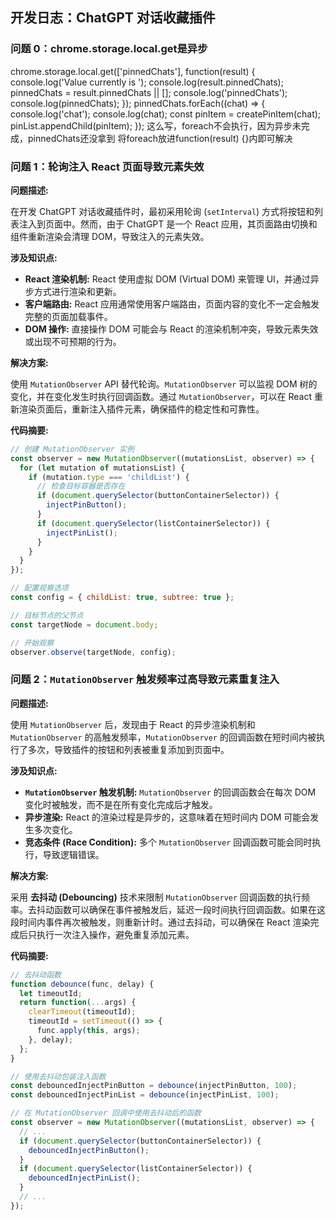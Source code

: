 ## 开发日志：ChatGPT 对话收藏插件

### 问题 0：chrome.storage.local.get是异步
chrome.storage.local.get(['pinnedChats'], function(result) {
        console.log('Value currently is ');
        console.log(result.pinnedChats);
        pinnedChats = result.pinnedChats || [];
        console.log('pinnedChats');
        console.log(pinnedChats);
      });
      pinnedChats.forEach((chat) => {
        console.log('chat');
        console.log(chat);
        const pinItem = createPinItem(chat);
        pinList.appendChild(pinItem);
      });
这么写，foreach不会执行，因为异步未完成，pinnedChats还没拿到
将foreach放进function(result) {}内即可解决

### 问题 1：轮询注入 React 页面导致元素失效

**问题描述:**

在开发 ChatGPT 对话收藏插件时，最初采用轮询 (`setInterval`) 方式将按钮和列表注入到页面中。然而，由于 ChatGPT 是一个 React 应用，其页面路由切换和组件重新渲染会清理 DOM，导致注入的元素失效。

**涉及知识点:**

*   **React 渲染机制:** React 使用虚拟 DOM (Virtual DOM) 来管理 UI，并通过异步方式进行渲染和更新。
*   **客户端路由:** React 应用通常使用客户端路由，页面内容的变化不一定会触发完整的页面加载事件。
*   **DOM 操作:** 直接操作 DOM 可能会与 React 的渲染机制冲突，导致元素失效或出现不可预期的行为。

**解决方案:**

使用 `MutationObserver` API 替代轮询。`MutationObserver` 可以监视 DOM 树的变化，并在变化发生时执行回调函数。通过 `MutationObserver`，可以在 React 重新渲染页面后，重新注入插件元素，确保插件的稳定性和可靠性。

**代码摘要:**

```javascript
// 创建 MutationObserver 实例
const observer = new MutationObserver((mutationsList, observer) => {
  for (let mutation of mutationsList) {
    if (mutation.type === 'childList') {
      // 检查目标容器是否存在
      if (document.querySelector(buttonContainerSelector)) {
        injectPinButton();
      }
      if (document.querySelector(listContainerSelector)) {
        injectPinList();
      }
    }
  }
});

// 配置观察选项
const config = { childList: true, subtree: true };

// 目标节点的父节点
const targetNode = document.body;

// 开始观察
observer.observe(targetNode, config);
```

### 问题 2：`MutationObserver` 触发频率过高导致元素重复注入

**问题描述:**

使用 `MutationObserver` 后，发现由于 React 的异步渲染机制和 `MutationObserver` 的高触发频率，`MutationObserver` 的回调函数在短时间内被执行了多次，导致插件的按钮和列表被重复添加到页面中。

**涉及知识点:**

*   **`MutationObserver` 触发机制:** `MutationObserver` 的回调函数会在每次 DOM 变化时被触发，而不是在所有变化完成后才触发。
*   **异步渲染:** React 的渲染过程是异步的，这意味着在短时间内 DOM 可能会发生多次变化。
*   **竞态条件 (Race Condition):** 多个 `MutationObserver` 回调函数可能会同时执行，导致逻辑错误。

**解决方案:**

采用 **去抖动 (Debouncing)** 技术来限制 `MutationObserver` 回调函数的执行频率。去抖动函数可以确保在事件被触发后，延迟一段时间执行回调函数。如果在这段时间内事件再次被触发，则重新计时。通过去抖动，可以确保在 React 渲染完成后只执行一次注入操作，避免重复添加元素。

**代码摘要:**

```javascript
// 去抖动函数
function debounce(func, delay) {
  let timeoutId;
  return function(...args) {
    clearTimeout(timeoutId);
    timeoutId = setTimeout(() => {
      func.apply(this, args);
    }, delay);
  };
}

// 使用去抖动包装注入函数
const debouncedInjectPinButton = debounce(injectPinButton, 100);
const debouncedInjectPinList = debounce(injectPinList, 100);

// 在 MutationObserver 回调中使用去抖动后的函数
const observer = new MutationObserver((mutationsList, observer) => {
  // ...
  if (document.querySelector(buttonContainerSelector)) {
    debouncedInjectPinButton();
  }
  if (document.querySelector(listContainerSelector)) {
    debouncedInjectPinList();
  }
  // ...
});
```

